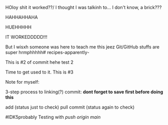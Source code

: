 HOloy shit it worked??/
I thought I was talkinh to... I don't know, a brick???

HAHHAHHAHA

HUEHHHHH

IT WORKEDDDDD!!!


But I wisxh someone was here to teach me this jeez Git/GitHub stuffs are super hrmphhhhh# recipes-apparently-


This is #2 of commit hehe test 2


Time to get used to it. This is #3

Note for myself:

3-step process to linking(?) commit:
**dont forget to save first before doing this**

add <filenme>
(status just to check)
pull
commit
(status again to check)


#IDK5probably
Testing with *push origin main* 